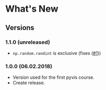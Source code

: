 # What's New

## Versions

### 1.1.0 (unreleased)

 * `np.random.randint` is exclusive (fixes ([#1][i1]))


### 1.0.0 (06.02.2018)

 * Version used for the first pyvis course.
 * Create release.



[i1]: https://github.com/C2SM/pyvis/issues/1

